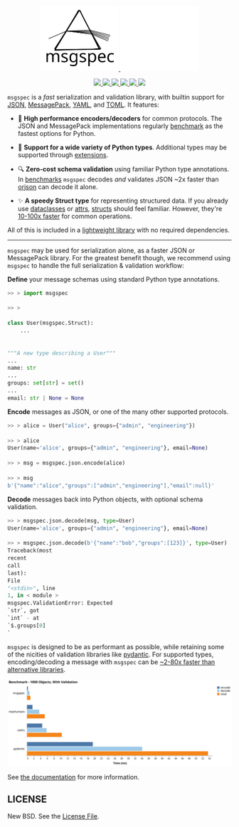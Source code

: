 <p align="center">
  <a href="https://jcristharif.com/msgspec/">
    <img src="docs/source/_static/msgspec-logo-dark.svg#gh-light-mode-only" alt="msgspec" width="35%" height="auto" />
    <img src="docs/source/_static/msgspec-logo-light.svg#gh-dark-mode-only" alt="msgspec" width="35%" height="auto" />
  </a>
</p>

<p align="center">
  <a href="https://github.com/jcrist/msgspec/actions/workflows/ci.yml">
    <img src="https://github.com/jcrist/msgspec/actions/workflows/ci.yml/badge.svg">
  </a>
  <a href="https://jcristharif.com/msgspec/">
    <img src="https://img.shields.io/badge/docs-latest-blue.svg">
  </a>
  <a href="https://github.com/jcrist/msgspec/blob/main/LICENSE">
    <img src="https://img.shields.io/github/license/jcrist/msgspec.svg">
  </a>
  <a href="https://pypi.org/project/msgspec/">
    <img src="https://img.shields.io/pypi/v/msgspec.svg">
  </a>
  <a href="https://anaconda.org/conda-forge/msgspec">
    <img src="https://img.shields.io/conda/vn/conda-forge/msgspec.svg">
  </a>
  <a href="https://codecov.io/gh/jcrist/msgspec">
    <img src="https://codecov.io/gh/jcrist/msgspec/branch/main/graph/badge.svg">
  </a>
</p>


`msgspec` is a *fast* serialization and validation library, with builtin
support for [JSON](https://json.org), [MessagePack](https://msgpack.org),
[YAML](https://yaml.org), and [TOML](https://toml.io). It features:

- 🚀 **High performance encoders/decoders** for common protocols. The JSON and
  MessagePack implementations regularly
  [benchmark](https://jcristharif.com/msgspec/benchmarks.html) as the fastest
  options for Python.

- 🎉 **Support for a wide variety of Python types**. Additional types may be
  supported through
  [extensions](https://jcristharif.com/msgspec/extending.html).

- 🔍 **Zero-cost schema validation** using familiar Python type annotations. In
  [benchmarks](https://jcristharif.com/msgspec/benchmarks.html) `msgspec`
  decodes *and* validates JSON ~2x faster than
  [orjson](https://github.com/ijl/orjson) can decode it alone.

- ✨ **A speedy Struct type** for representing structured data. If you already
  use [dataclasses](https://docs.python.org/3/library/dataclasses.html) or
  [attrs](https://www.attrs.org),
  [structs](https://jcristharif.com/msgspec/structs.html) should feel familiar.
  However, they're
  [10-100x faster](https://jcristharif.com/msgspec/benchmarks.html#benchmark-structs>)
  for common operations.

All of this is included in a
[lightweight library](https://jcristharif.com/msgspec/benchmarks.html#benchmark-library-size)
with no required dependencies.

---

`msgspec` may be used for serialization alone, as a faster JSON or
MessagePack library. For the greatest benefit though, we recommend using
`msgspec` to handle the full serialization & validation workflow:

**Define** your message schemas using standard Python type annotations.

```python
>> > import msgspec

>> >

class User(msgspec.Struct):
    ...


"""A new type describing a User"""
...
name: str
...
groups: set[str] = set()
...
email: str | None = None
```

**Encode** messages as JSON, or one of the many other supported protocols.

```python
>> > alice = User("alice", groups={"admin", "engineering"})

>> > alice
User(name='alice', groups={"admin", "engineering"}, email=None)

>> > msg = msgspec.json.encode(alice)

>> > msg
b'{"name":"alice","groups":["admin","engineering"],"email":null}'
```

**Decode** messages back into Python objects, with optional schema validation.

```python
>> > msgspec.json.decode(msg, type=User)
User(name='alice', groups={"admin", "engineering"}, email=None)

>> > msgspec.json.decode(b'{"name":"bob","groups":[123]}', type=User)
Traceback(most
recent
call
last):
File
"<stdin>", line
1, in < module >
msgspec.ValidationError: Expected
`str`, got
`int` - at
`$.groups[0]
`
```

`msgspec` is designed to be as performant as possible, while retaining some of
the nicities of validation libraries like
[pydantic](https://pydantic-docs.helpmanual.io/). For supported types,
encoding/decoding a message with `msgspec` can be
[~2-80x faster than alternative libraries](https://jcristharif.com/msgspec/benchmarks.html).

<p align="center">
  <a href="https://jcristharif.com/msgspec/benchmarks.html">
    <img src="https://raw.githubusercontent.com/jcrist/msgspec/main/docs/source/_static/bench-validation.svg">
  </a>
</p>

See [the documentation](https://jcristharif.com/msgspec/) for more information.

## LICENSE

New BSD. See the
[License File](https://github.com/jcrist/msgspec/blob/main/LICENSE).
